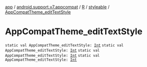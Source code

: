 [app](../../../index.md) / [android.support.v7.appcompat](../../index.md) / [R](../index.md) / [styleable](index.md) / [AppCompatTheme_editTextStyle](.)

# AppCompatTheme_editTextStyle

`static val AppCompatTheme_editTextStyle: `[`Int`](https://kotlinlang.org/api/latest/jvm/stdlib/kotlin/-int/index.html)
`static val AppCompatTheme_editTextStyle: `[`Int`](https://kotlinlang.org/api/latest/jvm/stdlib/kotlin/-int/index.html)
`static val AppCompatTheme_editTextStyle: `[`Int`](https://kotlinlang.org/api/latest/jvm/stdlib/kotlin/-int/index.html)
`static val AppCompatTheme_editTextStyle: `[`Int`](https://kotlinlang.org/api/latest/jvm/stdlib/kotlin/-int/index.html)